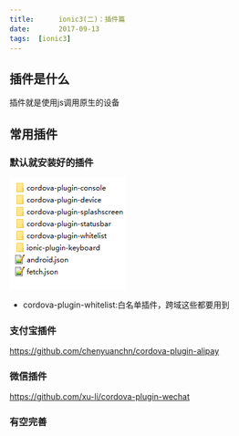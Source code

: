```yaml
---
title:      ionic3(二)：插件篇
date:       2017-09-13
tags:  [ionic3]	
---
```


## 插件是什么

插件就是使用js调用原生的设备

## 常用插件

### 默认就安装好的插件

![](../../images/2017/plugin.png)
		 

- cordova-plugin-whitelist:白名单插件，跨域这些都要用到

### 支付宝插件

https://github.com/chenyuanchn/cordova-plugin-alipay

### 微信插件

https://github.com/xu-li/cordova-plugin-wechat

### 有空完善